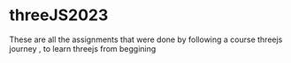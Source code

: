 # threeJS2023
These are all the assignments that were done by following a course threejs journey , to learn threejs from beggining 
